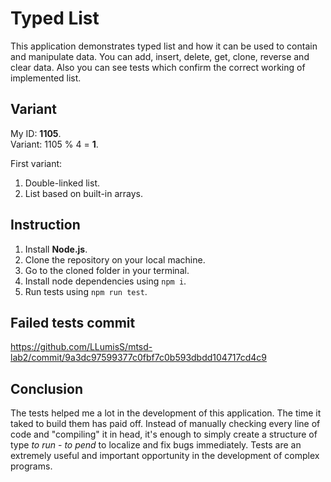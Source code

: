 # Typed List
This application demonstrates typed list and how it can be used to contain and manipulate data. You can add, insert, delete, get, clone, reverse and clear data. Also you can see tests which confirm the correct working of implemented list.

## Variant
My ID: **1105**.  
Variant: 1105 % 4 =  **1**.  
  
First variant:  
1) Double-linked list.  
2) List based on built-in arrays.  

## Instruction
1. Install **Node.js**.
2. Clone the repository on your local machine.
3. Go to the cloned folder in your terminal.
4. Install node dependencies using `npm i`.
5. Run tests using `npm run test`.

## Failed tests commit
https://github.com/LLumisS/mtsd-lab2/commit/9a3dc97599377c0fbf7c0b593dbdd104717cd4c9

## Conclusion
The tests helped me a lot in the development of this application. The time it taked to build them has paid off. Instead of manually checking every line of code and "compiling" it in head, it's enough to simply create a structure of type *to run* - *to pend* to localize and fix bugs immediately. Tests are an extremely useful and important opportunity in the development of complex programs.
